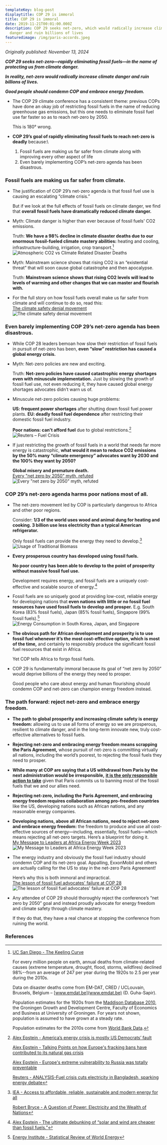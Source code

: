```yaml
---
templateKey: blog-post
displaytitle: COP 29 is immoral
title: COP 29 is immoral
date: 2019-11-21T00:01:00.000Z
description: COP 29 seeks net-zero, which would radically increase climate
  danger and ruin billions of lives
featuredimage: /img/paris-accords.jpeg
---
```

_Originally published: November 13, 2024_

***COP 29 seeks net-zero—rapidly eliminating fossil fuels—in the name of protecting us from climate danger.***

***In reality, net-zero would radically increase climate danger and ruin billions of lives.***

***Good people should condemn COP and embrace energy freedom.***

- The COP 29 climate conference has a consistent theme: previous COPs have done an okay job of restricting fossil fuels in the name of reducing greenhouse gas emissions, but this one needs to eliminate fossil fuel use far faster so as to reach net-zero by 2050.

    This is 180° wrong.

- **COP 29’s goal of rapidly eliminating fossil fuels to reach net-zero is deadly** because:\
    1) Fossil fuels are making us far safer from climate along with improving every other aspect of life
    2) Even barely implementing COP’s net-zero agenda has been disastrous.

### Fossil fuels are making us far safer from climate.

- The justification of COP 29’s net-zero agenda is that fossil fuel use is causing an escalating “climate crisis.”

    But if we look at the full effects of fossil fuels on climate danger, we find that **overall fossil fuels have dramatically reduced climate danger.**

- Myth: Climate danger is higher than ever because of fossil fuels' CO2 emissions.

    Truth: **We have a 98% decline in climate disaster deaths due to our enormous fossil-fueled climate mastery abilities:** heating and cooling, infrastructure-building, irrigation, crop transport.[^1]
    ![Atmospheric CO2 vs Climate Related Disaster Deaths](/img/co2-vs-climate-related-disaster-deaths.png)

- Myth: Mainstream science shows that rising CO2 is an “existential threat” that will soon cause global catastrophe and then apocalypse.

    Truth: **Mainstream science shows that rising CO2 levels will lead to levels of warming and other changes that we can master and flourish with.**

- For the full story on how fossil fuels overall make us far safer from climate and will continue to do so, read this:\
    [The climate safety denial movement](https://energytalkingpoints.com/the-climate-safety-denial-movement/)
    ![The climate safety denial movement](/img/the-climate-safety-denial-movement.jpg)

### Even barely implementing COP 29’s net-zero agenda has been disastrous.

- While COP 28 leaders bemoan how slow their restriction of fossil fuels in pursuit of net-zero has been, **even “slow” restriction has caused a global energy crisis.**

- Myth: Net-zero policies are new and exciting.

    Truth: **Net-zero policies have caused catastrophic energy shortages even with minuscule implementation.** Just by slowing the growth of fossil fuel use, not even reducing it, they have caused global energy shortages advocates didn’t warn us of.

- Minuscule net-zero policies causing huge problems:

    **US: frequent power shortages** after shutting down fossil fuel power plants.
    **EU: deadly fossil fuel dependence** after restricting their domestic fossil fuel industry.

    **Poor nations: can't afford fuel** due to global restrictions.[^2]
    ![Reuters – Fuel Crisis](/img/fuel-crisis-cuts-electricity-in-bangladesh-sparking-energy-debate.jpg)

- If just restricting the growth of fossil fuels in a world that needs far more energy is catastrophic, **what would it mean to reduce CO2 emissions by the 50% many “climate emergency” advocates want by 2030 and the 100% they want by 2050?**

    **Global misery and premature death.**\
    [Every "net zero by 2050" myth, refuted](https://energytalkingpoints.com/every-net-zero-by-2050-myth-refuted/)
    ![Every "net zero by 2050" myth, refuted](/img/every-net-zero-by-2050-myth-refuted.jpg)

### COP 29’s net-zero agenda harms poor nations most of all.

- The net-zero movement led by COP is particularly dangerous to Africa and other poor regions.

    Consider: **1/3 of the world uses wood and animal dung for heating and cooking. 3 billion use less electricity than a typical American refrigerator.**

    Only fossil fuels can provide the energy they need to develop.[^3]
    ![Usage of Traditional Biomass](/img/useage-of-traditional-biomass.png)

- **Every prosperous country has developed using fossil fuels.**

    **No poor country has been able to develop to the point of prosperity without massive fossil fuel use.**

    Development requires energy, and fossil fuels are a uniquely cost-effective and scalable source of energy.[^4]

- Fossil fuels are so uniquely good at providing low-cost, reliable energy for developing nations that **even nations with little or no fossil fuel resources have used fossil fuels to develop and prosper.** E.g. South Korea (83% fossil fuels), Japan (85% fossil fuels), Singapore (99% fossil fuels).[^5]
    ![Energy Consumption in South Korea, Japan, and Singapore](/img/energy-consumption-in-south-korea-japan-and-singapore.png)

- **The obvious path for African development and prosperity is to use fossil fuel whenever it’s the most cost-effective option, which is most of the time,** and certainly to responsibly produce the significant fossil fuel resources that exist in Africa.

    Yet COP tells Africa to forgo fossil fuels.

- COP 29 is fundamentally immoral because its goal of “net zero by 2050” would deprive billions of the energy they need to prosper.

    Good people who care about energy and human flourishing should condemn COP and net-zero can champion energy freedom instead.

### The path forward: reject net-zero and embrace energy freedom.

- **The path to global prosperity and increasing climate safety is energy freedom:** allowing us to use all forms of energy so we are prosperous, resilient to climate danger, and in the long-term innovate new, truly cost-effective alternatives to fossil fuels.

- **Rejecting net-zero and embracing energy freedom means scrapping the Paris Agreement,** whose pursuit of net-zero is committing virtually all nations, including the world’s poorest, to rejecting the fossil fuels they need to prosper.

- **While many at COP are saying that a US withdrawal from Paris by the next administration would be irresponsible,** **[it is the only responsible action to take](https://energytalkingpoints.com/paris-climate-accords/)** given that Paris commits us to banning most of the fossil fuels that we and our allies need.

- **Rejecting net-zero, including the Paris Agreement, and embracing energy freedom requires collaboration among pro-freedom countries** like the US, developing nations such as African nations, and any reasonable energy companies.

- **Developing nations, above all African nations, need to reject net-zero and embrace energy freedom:** the freedom to produce and use all cost-effective sources of energy—including, essentially, fossil fuels—which means rejecting all net-zero targets. Here’s a blueprint for doing it.\
    [My Message to Leaders at Africa Energy Week 2023](https://energytalkingpoints.com/my-message-to-leaders-at-africa-energy-week-2023/)
    ![My Message to Leaders at Africa Energy Week 2023](/img/my-message-to-leaders-at-african-energy-week-2023.jpg)

- The energy industry and obviously the fossil fuel industry should condemn COP and its net-zero goal. Appalling, ExxonMobil and others are actually calling for the US to stay in the net-zero Paris Agreement!

    Here’s why this is both immoral and impractical.\
    [The lesson of fossil fuel advocates' failure at COP 28](https://alexepstein.substack.com/p/the-lesson-of-fossil-fuel-advocates)
    ![The lesson of fossil fuel advocates' failure at COP 28](/img/arguing-to-0.jpg)

- Any attendee of COP 29 should thoroughly reject the conference’s “net zero by 2050” goal and instead proudly advocate for energy freedom and climate safety through climate mastery.

    If they do that, they have a real chance at stopping the conference from ruining the world.


### References

[^1]:
    [UC San Diego - The Keeling Curve]( https://keelingcurve.ucsd.edu/)

    For every million people on earth, annual deaths from climate-related causes (extreme temperature, drought, flood, storms, wildfires) declined 98%--from an average of 247 per year during the 1920s to 2.5 per year during the 2010s.

    Data on disaster deaths come from EM-DAT, CRED / UCLouvain, Brussels, Belgium – [www.emdat.be](www.emdat.be) (D. Guha-Sapir).

    Population estimates for the 1920s from the [Maddison Database 2010](https://www.rug.nl/ggdc/historicaldevelopment/maddison/releases/maddison-database-2010), the Groningen Growth and Development Centre, Faculty of Economics and Business at University of Groningen. For years not shown, population is assumed to have grown at a steady rate.

    Population estimates for the 2010s come from [World Bank Data](https://data.worldbank.org/indicator/SP.POP.TOTL).

[^2]:
    [Alex Epstein - America’s energy crisis is mostly US Democrats’ fault](https://energytalkingpoints.com/dems/)

    [Alex Epstein - Talking Points on how Europe's fracking bans have contributed to its natural gas crisis](https://energytalkingpoints.com/european-fracking-bans/)

    [Alex Epstein - Europe's extreme vulnerability to Russia was totally preventable](https://energytalkingpoints.com/europe-vulnerability/)

    [Reuters - ANALYSIS-Fuel crisis cuts electricity in Bangladesh, sparking energy debate](https://www.reuters.com/article/bangladesh-energy-politics-idUSL8N2YZ1A2/)

[^3]:
    [IEA - Access to affordable, reliable, sustainable and modern energy for all](https://www.iea.org/reports/sdg7-data-and-projections)

    [Robert Bryce - A Question of Power: Electricity and the Wealth of Nations](https://www.amazon.com/Question-Power-Electricity-Wealth-Nations/dp/1610397495/)

[^4]: [Alex Epstein - The ultimate debunking of “solar and wind are cheaper than fossil fuels.”](https://alexepstein.substack.com/p/the-ultimate-debunking-of-solar-and)

[^5]: [Energy Institute - Statistical Review of World Energy](https://www.energyinst.org/statistical-review)

